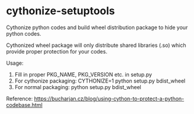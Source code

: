 # cythonize-setuptools
Cythonize python codes and build wheel distribution package to hide your python codes.

Cythonized wheel package will only distribute shared libraries (.so) which provide proper protection for your codes.



Usage:
   1. Fill in proper PKG_NAME, PKG_VERSION etc. in setup.py
   2. For cythonize packaging: CYTHONIZE=1 python setup.py bdist_wheel
   3. For normal packaging: python setup.py bdist_wheel

Reference:
https://bucharjan.cz/blog/using-cython-to-protect-a-python-codebase.html
